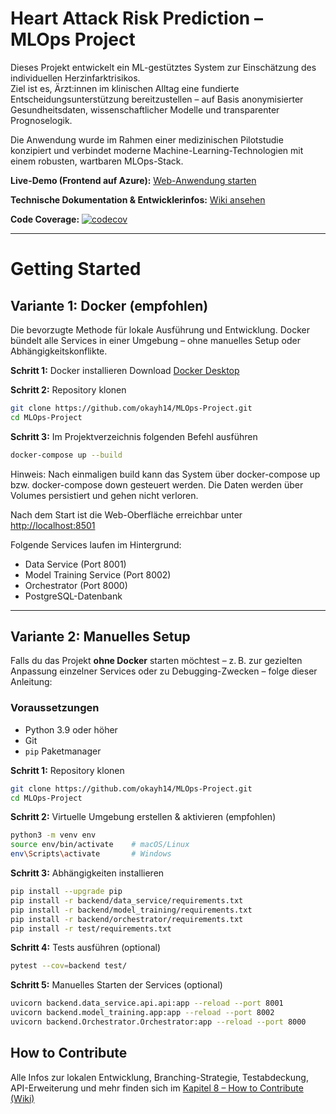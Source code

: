 # Heart Attack Risk Prediction – MLOps Project

Dieses Projekt entwickelt ein ML-gestütztes System zur Einschätzung des individuellen Herzinfarktrisikos.  
Ziel ist es, Ärzt:innen im klinischen Alltag eine fundierte Entscheidungsunterstützung bereitzustellen – auf Basis anonymisierter Gesundheitsdaten, wissenschaftlicher Modelle und transparenter Prognoselogik.

Die Anwendung wurde im Rahmen einer medizinischen Pilotstudie konzipiert und verbindet moderne Machine-Learning-Technologien mit einem robusten, wartbaren MLOps-Stack.

**Live-Demo (Frontend auf Azure):** [Web-Anwendung starten](http://predictmyheart.westeurope.cloudapp.azure.com:8501/)

**Technische Dokumentation & Entwicklerinfos:** [Wiki ansehen](https://github.com/okayh14/MLOps-Project/wiki)  

**Code Coverage:** [![codecov](https://codecov.io/gh/michellebinder/heart-disease-prediction/branch/testing/graph/badge.svg)](https://codecov.io/gh/michellebinder/heart-disease-prediction)

---

# Getting Started

## Variante 1: Docker (empfohlen)

Die bevorzugte Methode für lokale Ausführung und Entwicklung.
Docker bündelt alle Services in einer Umgebung – ohne manuelles Setup oder Abhängigkeitskonflikte.

**Schritt 1:** Docker installieren
Download [Docker Desktop](https://www.docker.com/get-started/)

**Schritt 2:** Repository klonen
```bash
git clone https://github.com/okayh14/MLOps-Project.git
cd MLOps-Project
```

**Schritt 3:** Im Projektverzeichnis folgenden Befehl ausführen

```bash
docker-compose up --build
```

Hinweis: Nach einmaligen build kann das System über docker-compose up bzw. docker-compose down gesteuert werden. Die Daten werden über Volumes persistiert und gehen nicht verloren.

Nach dem Start ist die Web-Oberfläche erreichbar unter [http://localhost:8501](http://localhost:8501)

Folgende Services laufen im Hintergrund:
- Data Service (Port 8001)
- Model Training Service (Port 8002)
- Orchestrator (Port 8000)
- PostgreSQL-Datenbank
  
---

## Variante 2: Manuelles Setup

Falls du das Projekt **ohne Docker** starten möchtest – z. B. zur gezielten Anpassung einzelner Services oder zu Debugging-Zwecken – folge dieser Anleitung:

### Voraussetzungen
- Python 3.9 oder höher
- Git
- `pip` Paketmanager

**Schritt 1:** Repository klonen
```bash
git clone https://github.com/okayh14/MLOps-Project.git
cd MLOps-Project
```

**Schritt 2:** Virtuelle Umgebung erstellen & aktivieren (empfohlen)
```bash
python3 -m venv env
source env/bin/activate    # macOS/Linux
env\Scripts\activate       # Windows
```

**Schritt 3:** Abhängigkeiten installieren
```bash
pip install --upgrade pip
pip install -r backend/data_service/requirements.txt
pip install -r backend/model_training/requirements.txt
pip install -r backend/orchestrator/requirements.txt
pip install -r test/requirements.txt
```

**Schritt 4:** Tests ausführen (optional)

```bash
pytest --cov=backend test/
```

**Schritt 5:** Manuelles Starten der Services (optional)

```bash
uvicorn backend.data_service.api.api:app --reload --port 8001
uvicorn backend.model_training.app:app --reload --port 8002
uvicorn backend.Orchestrator.Orchestrator:app --reload --port 8000
```

## How to Contribute
Alle Infos zur lokalen Entwicklung, Branching-Strategie, Testabdeckung, API-Erweiterung und mehr finden sich im
[Kapitel 8 – How to Contribute (Wiki)](https://github.com/okayh14/MLOps-Project/wiki/8.-How-to-Contribute)
